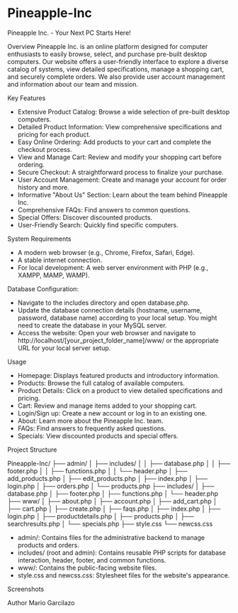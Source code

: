 # Pineapple-Inc

Pineapple Inc. - Your Next PC Starts Here!


Overview
Pineapple Inc. is an online platform designed for computer enthusiasts to easily browse, select, and purchase pre-built desktop computers. Our website offers a user-friendly interface to explore a diverse catalog of systems, view detailed specifications, manage a shopping cart, and securely complete orders. We also provide user account management and information about our team and mission.

Key Features
- Extensive Product Catalog: Browse a wide selection of pre-built desktop computers.
- Detailed Product Information: View comprehensive specifications and pricing for each product.
- Easy Online Ordering: Add products to your cart and complete the checkout process.
- View and Manage Cart: Review and modify your shopping cart before ordering.
- Secure Checkout: A straightforward process to finalize your purchase.
- User Account Management: Create and manage your account for order history and more.
- Informative "About Us" Section: Learn about the team behind Pineapple Inc.
- Comprehensive FAQs: Find answers to common questions.
- Special Offers: Discover discounted products.
- User-Friendly Search: Quickly find specific computers.

System Requirements
- A modern web browser (e.g., Chrome, Firefox, Safari, Edge).
- A stable internet connection.
- For local development: A web server environment with PHP (e.g., XAMPP, MAMP, WAMP).


Database Configuration:
- Navigate to the includes directory and open database.php.
- Update the database connection details (hostname, username, password, database name) according to your local setup. You might need to create the database in your MySQL server.
- Access the website: Open your web browser and navigate to http://localhost/[your_project_folder_name]/www/ or the appropriate URL for your local server setup.

Usage
- Homepage: Displays featured products and introductory information.
- Products: Browse the full catalog of available computers.
- Product Details: Click on a product to view detailed specifications and pricing.
- Cart: Review and manage items added to your shopping cart.
- Login/Sign up: Create a new account or log in to an existing one.
- About: Learn more about the Pineapple Inc. team.
- FAQs: Find answers to frequently asked questions.
- Specials: View discounted products and special offers.

Project Structure

Pineapple-Inc/
├── admin/
│   ├── includes/
│   │   ├── database.php
│   │   ├── footer.php
│   │   ├── functions.php
│   │   └── header.php
│   ├── add_products.php
│   ├── edit_products.php
│   ├── index.php
│   ├── login.php
│   ├── orders.php
│   └── products.php
├── includes/
│   ├── database.php
│   ├── footer.php
│   ├── functions.php
│   └── header.php
├── www/
│   ├── about.php
│   ├── account.php
│   ├── add_cart.php
│   ├── cart.php
│   ├── create.php
│   ├── faqs.php
│   ├── index.php
│   ├── login.php
│   ├── productdetails.php
│   ├── products.php
│   ├── searchresults.php
│   └── specials.php
├── style.css
└── newcss.css
- admin/: Contains files for the administrative backend to manage products and orders.
- includes/ (root and admin): Contains reusable PHP scripts for database interaction, header, footer, and common functions.
- www/: Contains the public-facing website files.
- style.css and newcss.css: Stylesheet files for the website's appearance.

Screenshots


Author
Mario Garcilazo
